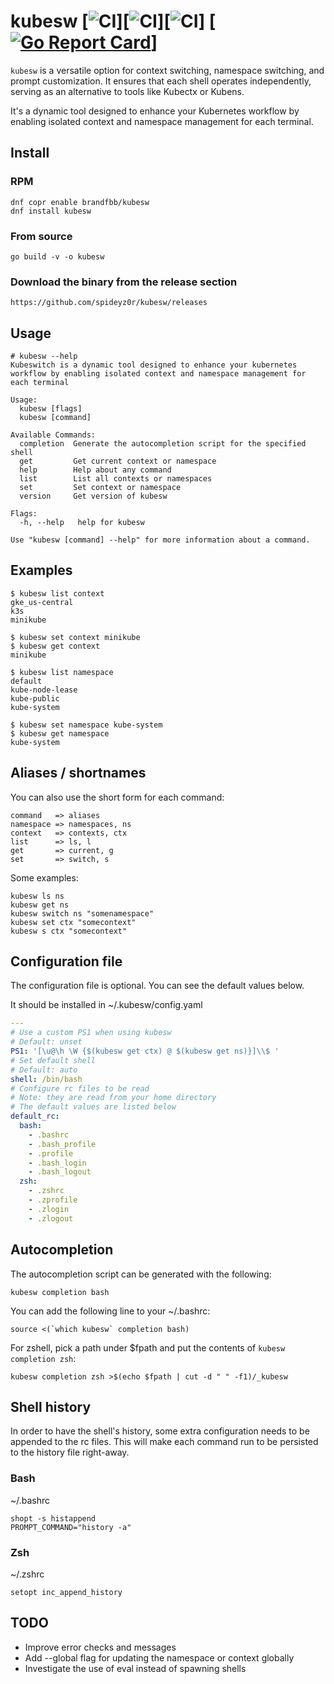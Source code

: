 # kubesw [![CI](https://github.com/spideyz0r/kubesw/workflows/gotester/badge.svg)][![CI](https://github.com/spideyz0r/kubesw/workflows/goreleaser/badge.svg)][![CI](https://github.com/spideyz0r/kubesw/workflows/rpm-builder/badge.svg)] [[![Go Report Card](https://goreportcard.com/badge/github.com/spideyz0r/kubesw)](https://goreportcard.com/report/github.com/spideyz0r/kubesw)]
`kubesw` is a versatile option for context switching, namespace switching, and prompt customization. It ensures that each shell operates independently, serving as an alternative to tools like Kubectx or Kubens.

It's a dynamic tool designed to enhance your Kubernetes workflow by enabling isolated context and namespace management for each terminal.

## Install

### RPM
```
dnf copr enable brandfbb/kubesw
dnf install kubesw
```

### From source
```
go build -v -o kubesw
```
### Download the binary from the release section
```
https://github.com/spideyz0r/kubesw/releases
```

## Usage
```
# kubesw --help
Kubeswitch is a dynamic tool designed to enhance your kubernetes workflow by enabling isolated context and namespace management for each terminal

Usage:
  kubesw [flags]
  kubesw [command]

Available Commands:
  completion  Generate the autocompletion script for the specified shell
  get         Get current context or namespace
  help        Help about any command
  list        List all contexts or namespaces
  set         Set context or namespace
  version     Get version of kubesw

Flags:
  -h, --help   help for kubesw

Use "kubesw [command] --help" for more information about a command.
```

## Examples
```
$ kubesw list context
gke_us-central
k3s
minikube
```
```
$ kubesw set context minikube
$ kubesw get context
minikube
```
```
$ kubesw list namespace
default
kube-node-lease
kube-public
kube-system
```
```
$ kubesw set namespace kube-system
$ kubesw get namespace
kube-system
```
## Aliases / shortnames
You can also use the short form for each command:
```
command   => aliases
namespace => namespaces, ns
context   => contexts, ctx
list      => ls, l
get       => current, g
set       => switch, s
```
Some examples:
```kubesw get ns
kubesw ls ns
kubesw get ns
kubesw switch ns "somenamespace"
kubesw set ctx "somecontext"
kubesw s ctx "somecontext"
```

## Configuration file
The configuration file is optional. You can see the default values below.

It should be installed in ~/.kubesw/config.yaml
```yaml
---
# Use a custom PS1 when using kubesw
# Default: unset
PS1: '[\u@\h \W {$(kubesw get ctx) @ $(kubesw get ns)}]\\$ '
# Set default shell
# Default: auto
shell: /bin/bash
# Configure rc files to be read
# Note: they are read from your home directory
# The default values are listed below
default_rc:
  bash:
    - .bashrc
    - .bash_profile
    - .profile
    - .bash_login
    - .bash_logout
  zsh:
    - .zshrc
    - .zprofile
    - .zlogin
    - .zlogout
```

## Autocompletion
The autocompletion script can be generated with the following:
```
kubesw completion bash
```

You can add the following line to your ~/.bashrc:
```
source <(`which kubesw` completion bash)
```

For zshell, pick a path under $fpath and put the contents of `kubesw completion zsh`:
```
kubesw completion zsh >$(echo $fpath | cut -d " " -f1)/_kubesw
```

## Shell history
In order to have the shell's history, some extra configuration needs to be appended to the rc files.
This will make each command run to be persisted to the history file right-away.


### Bash
~/.bashrc
```
shopt -s histappend
PROMPT_COMMAND="history -a"
```

### Zsh
~/.zshrc
```
setopt inc_append_history
```


## TODO
- Improve error checks and messages
- Add --global flag for updating the namespace or context globally
- Investigate the use of eval instead of spawning shells
